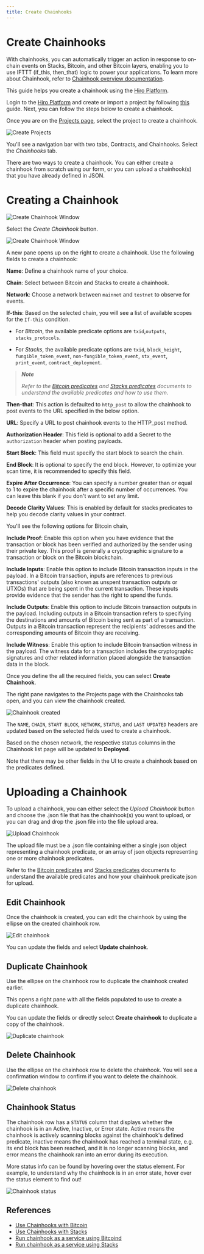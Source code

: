 ```yaml
---
title: Create Chainhooks
---
```


# Create Chainhooks

With chainhooks, you can automatically trigger an action in response to on-chain events on Stacks, Bitcoin, and other Bitcoin layers, enabling you to use IFTTT (if_this, then_that) logic to power your applications. To learn more about Chainhook, refer to [Chainhook overview documentation](https://docs.hiro.so/chainhook/overview).

This guide helps you create a chainhook using the [Hiro Platform](https://platform.hiro.so/).

Login to the [Hiro Platform](../getting-started.md) and create or import a project by following [this](https://docs.hiro.so/platform/guides/create-project) guide. Next, you can follow the steps below to create a chainhook.

Once you are on the [Projects page](https://platform.hiro.so), select the project to create a chainhook.

![Create Projects](../images/chainhook-create-project.jpeg)

You'll see a navigation bar with two tabs, Contracts, and Chainhooks. Select the _Chainhooks_ tab.

There are two ways to create a chainhook. You can either create a chainhook from scratch using our form, or you can upload a chainhook(s) that you have already defined in JSON.

# Creating a Chainhook

![Create Chainhook Window](../images/chainhook-select-chainhook-tab.jpeg)

Select the _Create Chainhook_ button.

![Create Chainhook Window](../images/chainhook-create-chainhook-window.jpeg)

A new pane opens up on the right to create a chainhook. Use the following fields to create a chainhook:

**Name**: Define a chainhook name of your choice.

**Chain**: Select between Bitcoin and Stacks to create a chainhook.

**Network**: Choose a network between `mainnet` and `testnet` to observe for events.

**If-this**: Based on the selected chain, you will see a list of available scopes for the `If-this` condition.

- For _Bitcoin_, the available predicate options are `txid`,`outputs`, `stacks_protocols`.

- For _Stacks_, the available predicate options are `txid`, `block_height`, `fungible_token_event`,
  `non-fungible_token_event`, `stx_event`, `print_event`, `contract_deployment`.

> _**Note**_
>
> _Refer to the [Bitcoin predicates](https://docs.hiro.so/chainhook/guides/chainhooks-with-bitcoin) and [Stacks predicates](https://docs.hiro.so/chainhook/guides/chainhooks-with-stacks) documents to understand the available predicates and how to use them._

**Then-that**: This action is defaulted to `http_post` to allow the chainhook to post events to the URL specified in the below option.

**URL**: Specify a URL to post chainhook events to the HTTP_post method.

**Authorization Header**: This field is optional to add a Secret to the `authorization` header when posting payloads.

**Start Block**: This field must specify the start block to search the chain.

**End Block**: It is optional to specify the end block. However, to optimize your scan time, it is recommended to specify this field.

**Expire After Occurrence**: You can specify a number greater than or equal to 1 to expire the chainhook after a specific number of occurrences. You can leave this blank if you don't want to set any limit.

**Decode Clarity Values**: This is enabled by default for stacks predicates to help you decode clarity values in your contract.

You'll see the following options for Bitcoin chain,

**Include Proof**: Enable this option when you have evidence that the transaction or block has been verified and authorized by the sender using their private key. This proof is generally a cryptographic signature to a transaction or block on the Bitcoin blockchain.

**Include Inputs**: Enable this option to include Bitcoin transaction inputs in the payload. In a Bitcoin transaction, inputs are references to previous transactions' outputs (also known as unspent transaction outputs or UTXOs) that are being spent in the current transaction. These inputs provide evidence that the sender has the right to spend the funds.

**Include Outputs**: Enable this option to include Bitcoin transaction outputs in the payload. Including outputs in a Bitcoin transaction refers to specifying the destinations and amounts of Bitcoin being sent as part of a transaction. Outputs in a Bitcoin transaction represent the recipients' addresses and the corresponding amounts of Bitcoin they are receiving.

**Include Witness**: Enable this option to include Bitcoin transaction witness in the payload. The witness data for a transaction includes the cryptographic signatures and other related information placed alongside the transaction data in the block.

Once you define the all the required fields, you can select **Create Chainhook**.

The right pane navigates to the Projects page with the Chainhooks tab open, and you can view the chainhook created.

![Chainhook created](../images/chainhook-created.jpeg)

The `NAME`, `CHAIN`, `START BLOCK`, `NETWORK`, `STATUS`, and `LAST UPDATED` headers are updated based on the selected fields used to create a chainhook.

Based on the chosen network, the respective status columns in the Chainhook list page will be updated to **Deployed**.

Note that there may be other fields in the UI to create a chainhook based on the predicates defined.

# Uploading a Chainhook

To upload a chainhook, you can either select the _Upload Chainhook_ button and choose the .json file that has the chainhook(s) you want to upload, or you can drag and drop the .json file into the file upload area.

![Upload Chainhook](../images/chainhook-upload.jpeg)

The upload file must be a .json file containing either a single json object representing a chainhook predicate, or an array of json objects representing one or more chainhook predicates.

Refer to the [Bitcoin predicates](https://docs.hiro.so/chainhook/guides/chainhooks-with-bitcoin) and [Stacks predicates](https://docs.hiro.so/chainhook/guides/chainhooks-with-stacks) documents to understand the available predicates and how your chainhook predicate json for upload.

## Edit Chainhook

Once the chainhook is created, you can edit the chainhook by using the ellipse on the created chainhook row.

![Edit chainhook](../images/chainhook-edit-chainhook.jpeg)

You can update the fields and select **Update chainhook**.

## Duplicate Chainhook

Use the ellipse on the chainhook row to duplicate the chainhook created earlier.

This opens a right pane with all the fields populated to use to create a duplicate chainhook.

You can update the fields or directly select **Create chainhook** to duplicate a copy of the chainhook.

![Duplicate chainhook](../images/chainhook-duplicate.jpeg)

## Delete Chainhook

Use the ellipse on the chainhook row to delete the chainhook. You will see a confirmation window to confirm if you want to delete the chainhook.

![Delete chainhook](../images/chainhook-delete-confirmation-window.jpeg)

## Chainhook Status

The chainhook row has a `STATUS` column that displays whether the chainhook is in an Active, Inactive, or Error state. Active means the chainhook is actively scanning blocks against the chainhook's defined predicate, inactive means the chainhook has reached a terminal state, e.g. its end block has been reached, and it is no longer scanning blocks, and error means the chainhook ran into an error during its execution.

More status info can be found by hovering over the status element. For example, to understand why the chainhook is in an error state, hover over the status element to find out!

![Chainhook status](../images/chainhook-status-info.jpeg)

## References

- [Use Chainhooks with Bitcoin](https://docs.hiro.so/chainhook/guides/chainhooks-with-bitcoin)
- [Use Chainhooks with Stacks](https://docs.hiro.so/chainhook/guides/chainhooks-with-stacks)
- [Run chainhook as a service using Bitcoind](https://docs.hiro.so/chainhook/guides/chainhook-as-a-service-bitcoind)
- [Run chainhook as a service using Stacks](https://docs.hiro.so/chainhook/guides/chainhook-as-a-service-stacks)
